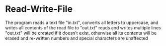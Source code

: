 # Read-Write-File

The program reads a text file "in.txt", converts all letters to uppercase,
and writes all contents of the read file to "out.txt"
reads and writes multiple lines
"out.txt" will be created if it doesn't exist,
otherwise all its contents will be erased and re-written
numbers and special characters are unaffected
